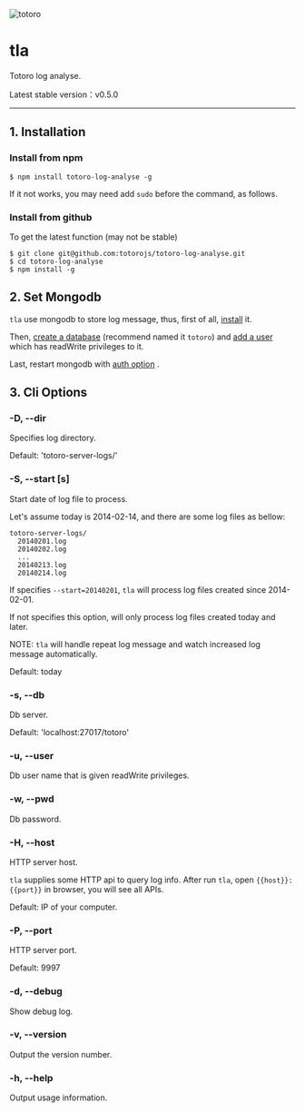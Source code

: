 ![totoro](https://f.cloud.github.com/assets/340282/891339/657d9018-fa54-11e2-9760-6955388fd8fc.jpg)

# tla

Totoro log analyse.

Latest stable version：v0.5.0

---

## 1. Installation

### Install from npm

```
$ npm install totoro-log-analyse -g
```

If it not works, you may need add `sudo` before the command, as follows.

### Install from github

To get the latest function (may not be stable)

```
$ git clone git@github.com:totorojs/totoro-log-analyse.git
$ cd totoro-log-analyse
$ npm install -g
```

## 2. Set Mongodb

`tla` use mongodb to store log message, thus, first of all, [install](http://docs.mongodb.org/manual/installation/) it.

Then, [create a database](http://docs.mongodb.org/manual/tutorial/getting-started/#select-a-database) (recommend named it `totoro`) and [add a user](http://docs.mongodb.org/manual/tutorial/add-user-to-database/) which has readWrite privileges to it.

Last, restart mongodb with [auth option](http://docs.mongodb.org/manual/reference/configuration-options/#auth) .


## 3. Cli Options

### -D, --dir

Specifies log directory.

Default: 'totoro-server-logs/'

### -S, --start [s]

Start date of log file to process.

Let's assume today is 2014-02-14, and there are some log files as bellow:

```
totoro-server-logs/
  20140201.log
  20140202.log
  ...
  20140213.log
  20140214.log
```

If specifies `--start=20140201`, `tla` will process log files created since 2014-02-01.

If not specifies this option, will only process log files created today and later.

NOTE: `tla` will handle repeat log message and watch increased log message automatically.

Default: today

### -s, --db

Db server.

Default: 'localhost:27017/totoro'

### -u, --user

Db user name that is given readWrite privileges.

### -w, --pwd

Db password.

### -H, --host

HTTP server host.

`tla` supplies some HTTP api to query log info. After run `tla`, open `{{host}}:{{port}}` in browser, you will see all APIs.

Default: IP of your computer.

### -P, --port

HTTP server port.

Default: 9997

### -d, --debug

Show debug log.

### -v, --version

Output the version number.

### -h, --help

Output usage information.
